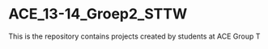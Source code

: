 ACE_13-14_Groep2_STTW
=====================
This is the repository contains projects created by students at ACE Group T